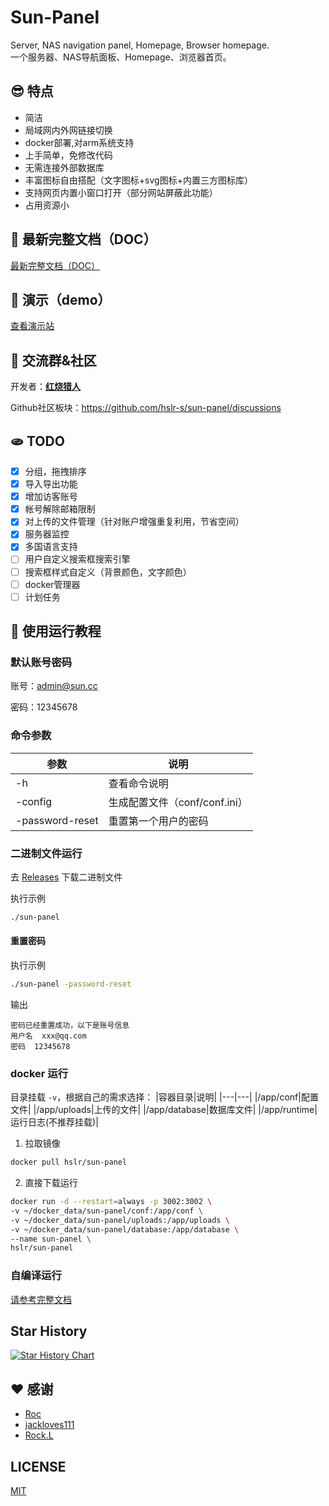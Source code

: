 # Sun-Panel
Server, NAS navigation panel, Homepage, Browser homepage.
<br>
一个服务器、NAS导航面板、Homepage、浏览器首页。

## 😎 特点

- 简洁
- 局域网内外网链接切换
- docker部署,对arm系统支持
- 上手简单，免修改代码
- 无需连接外部数据库
- 丰富图标自由搭配（文字图标+svg图标+内置三方图标库）
- 支持网页内置小窗口打开（部分网站屏蔽此功能）
- 占用资源小

## 🧊 最新完整文档（DOC）

[最新完整文档（DOC）](https://sun-panel-doc.enianteam.com/)


## 🎨 演示（demo）

[查看演示站](https://sun-panel-doc.enianteam.com/introduce/demo_site.html)

## 🐳 交流群&社区
开发者：**[红烧猎人](https://blog.enianteam.com/u/sun/content/11)**

Github社区板块：https://github.com/hslr-s/sun-panel/discussions

## 🫓 TODO

- [x] 分组，拖拽排序
- [x] 导入导出功能
- [x] 增加访客账号
- [x] 帐号解除邮箱限制
- [x] 对上传的文件管理（针对账户增强重复利用，节省空间）
- [x] 服务器监控
- [x] 多国语言支持
- [ ] 用户自定义搜索框搜索引擎
- [ ] 搜索框样式自定义（背景颜色，文字颜色）
- [ ] docker管理器
- [ ] 计划任务

## 🍜 使用运行教程

<div id="default-username"></div>

### 默认账号密码
账号：admin@sun.cc

密码：12345678

### 命令参数
|参数|说明|
|---|---|
|-h|查看命令说明|
|-config|生成配置文件（conf/conf.ini）|
|-password-reset|重置第一个用户的密码|

### 二进制文件运行

去 [Releases](https://github.com/hslr-s/sun-panel/releases) 下载二进制文件

执行示例

```sh
./sun-panel
```

#### 重置密码

执行示例

```sh
./sun-panel -password-reset
```
输出
```
密码已经重置成功，以下是账号信息
用户名  xxx@qq.com
密码  12345678
```

### docker 运行

目录挂载 `-v`，根据自己的需求选择：
|容器目录|说明|
|---|---|
|/app/conf|配置文件|
|/app/uploads|上传的文件|
|/app/database|数据库文件|
|/app/runtime|运行日志(不推荐挂载)|

1. 拉取镜像
```sh
docker pull hslr/sun-panel
```

2. 直接下载运行
```sh
docker run -d --restart=always -p 3002:3002 \
-v ~/docker_data/sun-panel/conf:/app/conf \
-v ~/docker_data/sun-panel/uploads:/app/uploads \
-v ~/docker_data/sun-panel/database:/app/database \
--name sun-panel \
hslr/sun-panel
```


### 自编译运行

[请参考完整文档](https://sun-panel-doc.enianteam.com/zh_cn/usage/compile.html)

## Star History

[![Star History Chart](https://api.star-history.com/svg?repos=hslr-s/sun-panel&type=Date)](https://star-history.com/#hslr-s/sun-panel&Date)


## ❤️ 感谢

- [Roc](https://github.com/RocCheng)
- [jackloves111](https://github.com/jackloves111)
- [Rock.L](https://github.com/gitlyp)

## LICENSE
[MIT](./LICENSE)

